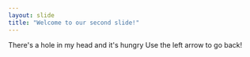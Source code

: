 ```yaml
---
layout: slide
title: "Welcome to our second slide!"
---
```

There's a hole in my head and it's hungry
Use the left arrow to go back!
